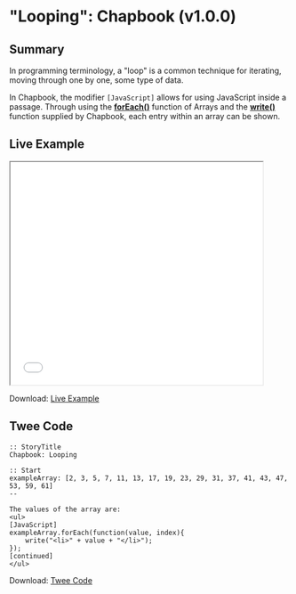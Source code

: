 # "Looping": Chapbook (v1.0.0)

## Summary

In programming terminology, a "loop" is a common technique for iterating, moving through one by one, some type of data.

In Chapbook, the modifier `[JavaScript]` allows for using JavaScript inside a passage. Through using the **[forEach()](https://developer.mozilla.org/en-US/docs/Web/JavaScript/Reference/Global_Objects/Array/forEach)** function of Arrays and the **[write()](https://klembot.github.io/chapbook/guide/advanced/using-javascript-in-passages.html)** function supplied by Chapbook, each entry within an array can be shown.

## Live Example

<section>
<iframe src="chapbook_looping_example.html" height=400 width=90%></iframe>

Download: <a href="chapbook_looping_example.html" target="_blank">Live Example</a>
</section>

## Twee Code

```twee
:: StoryTitle
Chapbook: Looping

:: Start
exampleArray: [2, 3, 5, 7, 11, 13, 17, 19, 23, 29, 31, 37, 41, 43, 47, 53, 59, 61]
--

The values of the array are:
<ul>
[JavaScript]
exampleArray.forEach(function(value, index){
	write("<li>" + value + "</li>");
});
[continued]
</ul>

```

Download: <a href="chapbook_looping_twee.txt" target="_blank">Twee Code</a>
